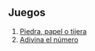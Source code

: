 ## Juegos

1. [Piedra, papel o tijera](https://github.com/tomii07/ej-java-111mil/blob/master/EjerciciosJuegos/src/juegos/RockPapperScissors.java)
1. [Adivina el número](https://github.com/tomii07/ej-java-111mil/blob/master/EjerciciosJuegos/src/juegos/NumberGuess.java)
